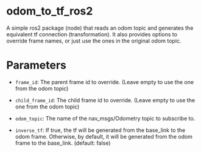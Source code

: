 # odom_to_tf_ros2

A simple ros2 package (node) that reads an odom topic and generates the equivalent tf connection (transformation). It also provides options to override frame names, or just use the ones in the original odom topic.

# Parameters

- `frame_id`: The parent frame id to override. (Leave empty to use the one from the odom topic)

- `child_frame_id`: The child frame id to override. (Leave empty to use the one from the odom topic)

- `odom_topic`: The name of the nav\_msgs/Odometry topic to subscribe to.

- `inverse_tf`: If true, the tf will be generated from the base\_link to the odom frame. Otherwise, by default, it will be generated from the odom frame to the base\_link. (default: false)
